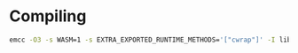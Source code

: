 # Compiling

```bash
emcc -O3 -s WASM=1 -s EXTRA_EXPORTED_RUNTIME_METHODS='["cwrap"]' -I libwebp img2pixel.c img2p/*.c
```

